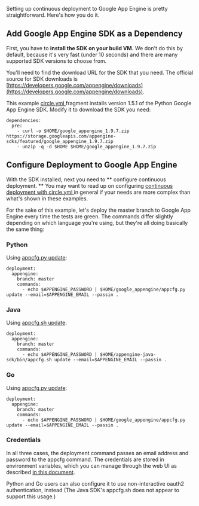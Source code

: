   Setting up continuous deployment to Google App Engine is pretty straightforward. Here's
  how you do it.

## Add Google App Engine SDK as a Dependency

  First, you have to
  **install the SDK on your build VM.**
  We don't do this by default, because it's very fast (under 10 seconds) and there are many
  supported SDK versions to choose from.

  You'll need to find the download URL for the SDK that you need. The official source for
  SDK downloads is
    [https://developers.google.com/appengine/downloads](https://developers.google.com/appengine/downloads).

  This example
  [
    circle.yml
  ](/docs/configuration)
  fragment installs version 1.5.1 of the Python Google App Engine SDK. Modify it to
  download the SDK you need:

```
dependencies:
  pre:
    - curl -o $HOME/google_appengine_1.9.7.zip https://storage.googleapis.com/appengine-sdks/featured/google_appengine_1.9.7.zip
    - unzip -q -d $HOME $HOME/google_appengine_1.9.7.zip
```

## Configure Deployment to Google App Engine

  With the SDK installed, next you need to
  **
    configure continuous deployment.
  **
  You may want to read up on configuring
  [
    continuous deployment with circle.yml
  ](/docs/configuration#deployment)
  in general if your needs are more complex than what's shown in these examples.

  For the sake of this example, let's deploy the master branch to
  Google App Engine every time the tests are green. The commands differ slightly
  depending on which language you're using, but they're all doing basically
  the same thing:

### Python

  Using
    [appcfg.py update](https://developers.google.com/appengine/docs/python/gettingstarted/uploading):

```
deployment:
  appengine:
    branch: master
    commands:
      - echo $APPENGINE_PASSWORD | $HOME/google_appengine/appcfg.py update --email=$APPENGINE_EMAIL --passin .
```

### Java

  Using
    [appcfg.sh update](https://developers.google.com/appengine/docs/java/tools/uploadinganapp):

```
deployment:
  appengine:
    branch: master
    commands:
      - echo $APPENGINE_PASSWORD | $HOME/appengine-java-sdk/bin/appcfg.sh update --email=$APPENGINE_EMAIL --passin .
```

### Go

  Using
    [appcfg.py update](https://developers.google.com/appengine/docs/go/tools/uploadinganapp):

```
deployment:
  appengine:
    branch: master
    commands:
      - echo $APPENGINE_PASSWORD | $HOME/google_appengine/appcfg.py update --email=$APPENGINE_EMAIL --passin .
```

### Credentials

  In all three cases, the deployment command passes an email address and password to
  the appcfg command. The credentials are stored in environment variables, which you can
  manage through the web UI as described
    [in this document](/docs/environment-variables#setting-environment-variables-for-all-commands-without-adding-them-to-git).

  Python and Go users can also configure it to use non-interactive
  oauth2 authentication, instead (The Java SDK's appcfg.sh does not appear to support this
  usage.)
